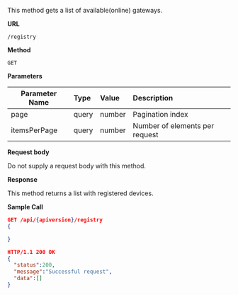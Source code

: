 This method gets a list of available(online) gateways.

**URL**

`/registry`

**Method**

`GET`

**Parameters**

| Parameter Name | Type   | Value | Description
| ---  | :--------- |  :--------- |  :--------- |
| page   |  query | number | Pagination index |
| itemsPerPage |  query | number | Number of elements per request |

**Request body**

Do not supply a request body with this method.

**Response**

This method returns a list with registered devices.

**Sample Call**

```json
GET /api/{apiversion}/registry
{

}

HTTP/1.1 200 OK
{  
  "status":200,
  "message":"Successful request",
  "data":[]
}
```
